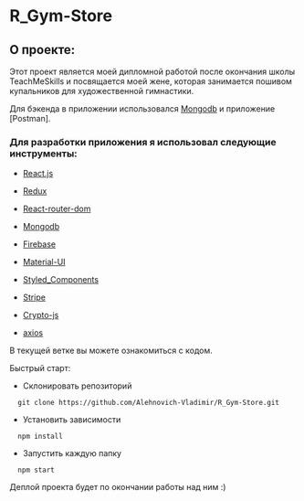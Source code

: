 # R_Gym-Store 

## О проекте:

Этот проект является моей дипломной работой после окончания школы TeachMeSkills и посвящается моей жене, которая занимается пошивом купальников для художественной гимнастики.

Для бэкенда в приложении использовался [Mongodb](https://cloud.mongodb.com/) и приложение [Postman].

### Для разработки приложения я использовал следующие инструменты:

* [React.js](https://reactjs.org/)

* [Redux](https://redux.js.org/)

* [React-router-dom](https://v5.reactrouter.com/)

* [Mongodb](https://cloud.mongodb.com/)

* [Firebase](https://console.firebase.google.com/)

* [Material-UI](https://mui.com/)

* [Styled_Components](https://styled-components.com/)

* [Stripe](https://stripe.com/)

* [Crypto-js](https://cryptojs.gitbook.io/docs/)

* [axios](https://axios-http.com/docs/intro)

В тeкущей ветке вы можете ознакомиться с кодом.


Быстрый старт:

- Склонировать репозиторий

```
  git clone https://github.com/Alehnovich-Vladimir/R_Gym-Store.git
```

- Установить зависимости

```
  npm install
```

- Запустить каждую папку

```
  npm start
```
Деплой проекта будет по окончании работы над ним :)
